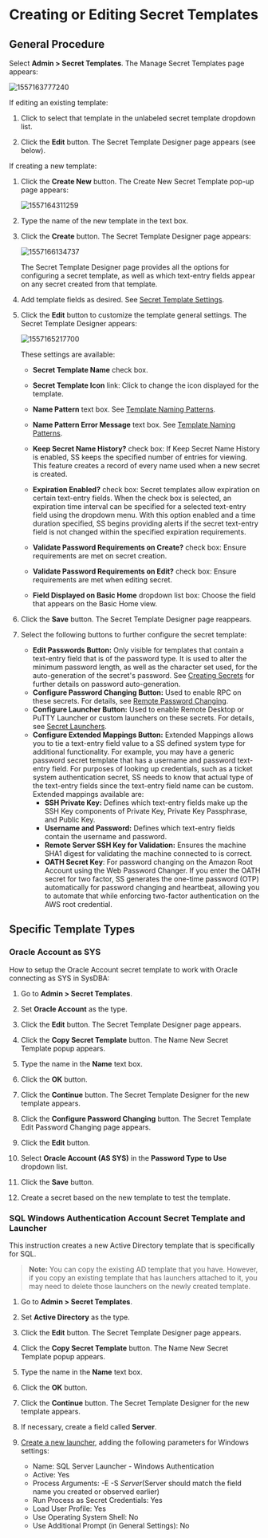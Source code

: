 [title]: # (Creating or Editing Secret Templates)
[tags]: # (Template)
[priority]: # (1000)

# Creating or Editing Secret Templates

## General Procedure

Select **Admin \> Secret Templates**. The Manage Secret Templates page appears:

![1557163777240](images/1557163777240.png)

If editing an existing template:

1. Click to select that template in the unlabeled secret template dropdown list.

1. Click the **Edit** button. The Secret Template Designer page appears (see below).

If creating a new template:

1. Click the **Create New** button. The Create New Secret Template pop-up page appears:

   ![1557164311259](images/1557164311259.png)

1. Type the name of the new template in the text box.

1. Click the **Create** button. The Secret Template Designer page appears:

   ![1557166134737](images/1557166134737.png)

   The Secret Template Designer page provides all the options for configuring a secret template, as well as which text-entry fields appear on any secret created from that template.

1. Add template fields as desired. See [Secret Template Settings](../../secret-template-settings/index.md).

1. Click the **Edit** button to customize the template general settings. The Secret Template Designer appears:

   ![1557165217700](images/1557165217700.png)

   These settings are available:

   - **Secret Template Name** check box.

   - **Secret Template Icon** link: Click to change the icon displayed for the template.

   - **Name Pattern** text box. See [Template Naming Patterns](../../Template-Naming-Patterns/index.md).

   - **Name Pattern Error Message** text box. See [Template Naming Patterns](../../Template-Naming-Patterns/index.md).

   - **Keep Secret Name History?** check box: If Keep Secret Name History is enabled, SS keeps the specified number of entries for viewing. This feature creates a record of every name used when a new secret is created.

   - **Expiration Enabled?** check box: Secret templates allow expiration on certain text-entry fields. When the check box is selected, an expiration time interval can be specified for a selected text-entry field using the dropdown menu. With this option enabled and a time duration specified, SS begins providing alerts if the secret text-entry field is not changed within the specified expiration requirements.

   - **Validate Password Requirements on Create?** check box: Ensure requirements are met on secret creation.

   - **Validate Password Requirements on Edit?** check box: Ensure requirements are met when editing secret.

   - **Field Displayed on Basic Home** dropdown list box: Choose the field that appears on the Basic Home view.

1. Click the **Save** button. The Secret Template Designer page reappears.

1. Select the following buttons to further configure the secret template:

   - **Edit Passwords Button:** Only visible for templates that contain a text-entry field that is of the password type. It is used to alter the minimum password length, as well as the character set used, for the auto-generation of the secret's password. See [Creating Secrets](../../../secret-management/procedures/creating-secrets/index.md) for further details on password auto-generation.
   - **Configure Password Changing Button:** Used to enable RPC on these secrets. For details, see [Remote Password Changing](../../../remote-password-changing/index.md).
   - **Configure Launcher Button:** Used to enable Remote Desktop or PuTTY Launcher or custom launchers on these secrets. For details, see [Secret Launchers](../../../secret-launchers/index.md).
   - **Configure Extended Mappings Button:** Extended Mappings allows you to tie a text-entry field value to a SS defined system type for additional functionality. For example, you may have a generic password secret template that has a username and password text-entry field. For purposes of looking up credentials, such as a ticket system authentication secret, SS needs to know that actual type of the text-entry fields since the text-entry field name can be custom. Extended mappings available are:
      - **SSH Private Key:** Defines which text-entry fields make up the SSH Key components of Private Key, Private Key Passphrase, and Public Key.
      - **Username and Password:** Defines which text-entry fields contain the username and password.
      - **Remote Server SSH Key for Validation:** Ensures the machine SHA1 digest for validating the machine connected to is correct.
      - **OATH Secret Key**: For password changing on the Amazon Root Account using the Web Password Changer. If you enter the OATH secret for two factor, SS generates the one-time password (OTP) automatically for password changing and heartbeat, allowing you to automate that while enforcing two-factor authentication on the AWS root credential.

## Specific Template Types

### Oracle Account as SYS

How to setup the Oracle Account secret template to work with Oracle connecting as SYS in SysDBA:

1. Go to **Admin \> Secret Templates**.

1. Set **Oracle Account** as the type.

1. Click the **Edit** button. The Secret Template Designer page appears.

1. Click the **Copy Secret Template** button. The Name New Secret Template popup appears.

1. Type the name in the **Name** text box.

1. Click the **OK** button.

1. Click the **Continue** button. The Secret Template Designer for the new template appears.

1. Click the **Configure Password Changing** button. The Secret Template Edit Password Changing page appears.

1. Click the **Edit** button.

1. Select **Oracle Account (AS SYS)** in the **Password Type to Use** dropdown list.

1. Click the **Save** button.

1. Create a secret based on the new template to test the template.

### SQL Windows Authentication Account Secret Template and Launcher

This instruction creates a new Active Directory template that is specifically for SQL.

> **Note:** You can copy the existing AD template that you have. However, if you copy an existing template that has launchers attached to it, you may need to delete those launchers on the newly created template.

1. Go to **Admin \> Secret Templates**.

1. Set **Active Directory** as the type.

1. Click the **Edit** button. The Secret Template Designer page appears.

1. Click the **Copy Secret Template** button. The Name New Secret Template popup appears.

1. Type the name in the **Name** text box.

1. Click the **OK** button.

1. Click the **Continue** button. The Secret Template Designer for the new template appears.

1. If necessary, create a field called **Server**.

1. [Create a new launcher](../../../secret-launchers/custom-launchers/creating-custom-launchers/index.md), adding the following parameters for Windows settings:
   - Name: SQL Server Launcher - Windows Authentication
   - Active: Yes
   - Process Arguments: -E -S $Server ($Server should match the field name you created or observed earlier)
   - Run Process as Secret Credentials: Yes
   - Load User Profile: Yes
   - Use Operating System Shell: No
   - Use Additional Prompt (in General Settings): No